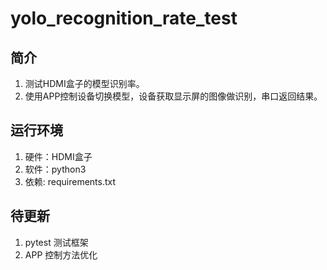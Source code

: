 # yolo_recognition_rate_test

## 简介
1. 测试HDMI盒子的模型识别率。
2. 使用APP控制设备切换模型，设备获取显示屏的图像做识别，串口返回结果。


## 运行环境
1. 硬件：HDMI盒子
2. 软件：python3
3. 依赖: requirements.txt


## 待更新
1. pytest 测试框架
2. APP 控制方法优化
